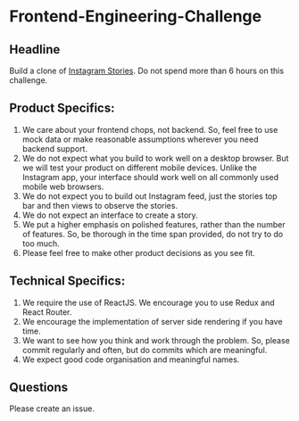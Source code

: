 # Frontend-Engineering-Challenge

## Headline
Build a clone of [Instagram Stories](http://blog.instagram.com/post/148348940287/160802-stories). Do not spend more than 6 hours on this challenge.

## Product Specifics:
1. We care about your frontend chops, not backend. So, feel free to use mock data or make reasonable assumptions wherever you need backend support.
2. We do not expect what you build to work well on a desktop browser. But we will test your product on different mobile devices. Unlike the Instagram app, your interface should work well on all commonly used mobile web browsers.
3. We do not expect you to build out Instagram feed, just the stories top bar and then views to observe the stories.
4. We do not expect an interface to create a story.
5. We put a higher emphasis on polished features, rather than the number of features. So, be thorough in the time span provided, do not try to do too much.
6. Please feel free to make other product decisions as you see fit.

## Technical Specifics:
1. We require the use of ReactJS. We encourage you to use Redux and React Router.
2. We encourage the implementation of server side rendering if you have time.
3. We want to see how you think and work through the problem. So, please commit regularly and often, but do commits which are meaningful.
4. We expect good code organisation and meaningful names.

## Questions
Please create an issue.
